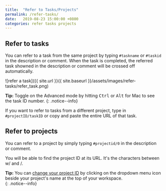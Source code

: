 ```yaml
---
title:  "Refer to Tasks/Projects"
permalink: /refer-tasks/
date:   2019-08-23 15:00:00 +0800
categories: refer tasks projects
---
```

## Refer to tasks

You can refer to a task from the same project by typing `#taskname` or `#taskid` in the description or comment. When the task is completed, the referred task showned in the description or comment will be crossed off automatically. 

![refer a task]({{ site.url }}{{ site.baseurl }}/assets/images/refer-tasks/refer_task.png)

**Tip:** Toggle on the Advanced mode by hitting <kbd>Ctrl</kbd> or <kbd>Alt</kbd> for Mac to see the task ID number. 
{: .notice--info}


If you want to refer to tasks from a different project, type in `#projectID/taskID` or copy and paste the entire URL of that task. 


## Refer to projects

You can refer to a project by simply typing `#projectid/0` in the description or comment.

You will be able to find the project ID at its URL. It's the characters between w/ and /. 

**Tip:** You can [change your project ID](/guide/edit-project/#edit-project-url) by clicking on the dropdown menu icon beside your project's name at the top of your workspace.  
{: .notice--info}